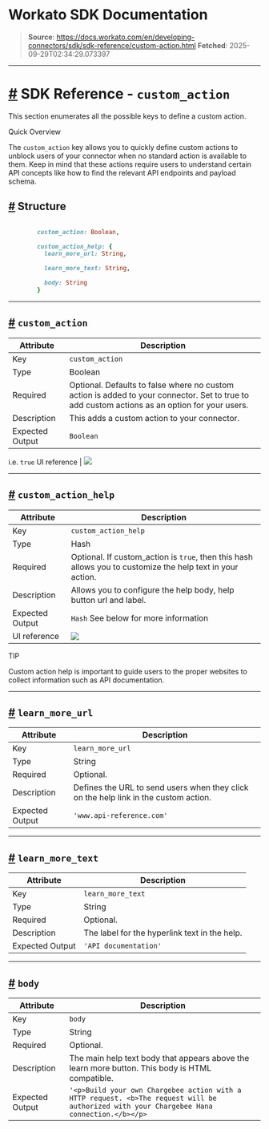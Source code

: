 # Workato SDK Documentation

> **Source**: https://docs.workato.com/en/developing-connectors/sdk/sdk-reference/custom-action.html
> **Fetched**: 2025-09-29T02:34:29.073397

---

# [#](<#sdk-reference-custom-action>) SDK Reference - `custom_action`

This section enumerates all the possible keys to define a custom action.

Quick Overview

The `custom_action` key allows you to quickly define custom actions to unblock users of your connector when no standard action is available to them. Keep in mind that these actions require users to understand certain API concepts like how to find the relevant API endpoints and payload schema.

## [#](<#structure>) Structure
```ruby

        custom_action: Boolean,

        custom_action_help: {
          learn_more_url: String,

          learn_more_text: String,

          body: String
        }


```

* * *

## [#](<#custom-action>) `custom_action`

Attribute | Description
---|---
Key | `custom_action`
Type | Boolean
Required | Optional. Defaults to false where no custom action is added to your connector. Set to true to add custom actions as an option for your users.
Description | This adds a custom action to your connector.
Expected Output | `Boolean`
i.e. `true`
UI reference | ![](/assets/img/custom_action.981c720d.png)

* * *

## [#](<#custom-action-help>) `custom_action_help`

Attribute | Description
---|---
Key | `custom_action_help`
Type | Hash
Required | Optional. If custom_action is `true`, then this hash allows you to customize the help text in your action.
Description | Allows you to configure the help body, help button url and label.
Expected Output | `Hash` See below for more information
UI reference | ![](/assets/img/custom_action_help.125b64ae.png)

TIP

Custom action help is important to guide users to the proper websites to collect information such as API documentation.

* * *

## [#](<#learn-more-url>) `learn_more_url`

Attribute | Description
---|---
Key | `learn_more_url`
Type | String
Required | Optional.
Description | Defines the URL to send users when they click on the help link in the custom action.
Expected Output | `'www.api-reference.com'`

* * *

## [#](<#learn-more-text>) `learn_more_text`

Attribute | Description
---|---
Key | `learn_more_text`
Type | String
Required | Optional.
Description | The label for the hyperlink text in the help.
Expected Output | `'API documentation'`

* * *

## [#](<#body>) `body`

Attribute | Description
---|---
Key | `body`
Type | String
Required | Optional.
Description | The main help text body that appears above the learn more button. This body is HTML compatible.
Expected Output | `'<p>Build your own Chargebee action with a HTTP request. <b>The request will be authorized with your Chargebee Hana connection.</b></p>`
